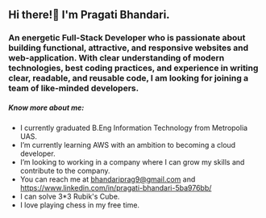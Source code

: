 ## Hi there!👋 I'm Pragati Bhandari.
### An energetic Full-Stack Developer who is passionate about building functional, attractive, and responsive websites and web-application. With clear understanding of modern technologies, best coding practices, and experience in writing clear, readable, and reusable code, I am looking for joining a team of like-minded developers.


##### Know more about me:

- I currently graduated B.Eng Information Technology from Metropolia UAS.
- I’m currently learning AWS with an ambition to becoming a cloud developer.
- I’m looking to working in a company where I can grow my skills and contribute to the company.
- You can reach me at bhandariprag9@gmail.com and https://www.linkedin.com/in/pragati-bhandari-5ba976bb/
- I can solve 3*3 Rubik's Cube.
- I love playing chess in my free time.

